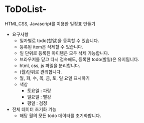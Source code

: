 # ToDoList-
HTML,CSS, Javascript를 이용한 일정표 만들기

- 요구사항
  - 일자별로 todo(할일)을 등록할 수 있습니다.
  - 등록된 item은 삭제할 수 있습니다.
  - 일 단위로 등록된 아이템은 모두 삭제 가능합니다.
  - 브라우저를 닫고 다시 접속해도, 등록한 todo(할일)은 유지됩니다.
  - html, css, js 파일을 분리합니다.
  - (월)단위로 관리합니다.
  - 월, 화, 수, 목, 금, 토, 일 요일 표시하기
  - 색상
    - 토요일 : 파랑
    - 일요일 : 빨강
    - 평일 : 검정
 - 전체 데이터 초기화 기능
    - 해당 월의 모든 todo 데이터를 초기화합니다.

